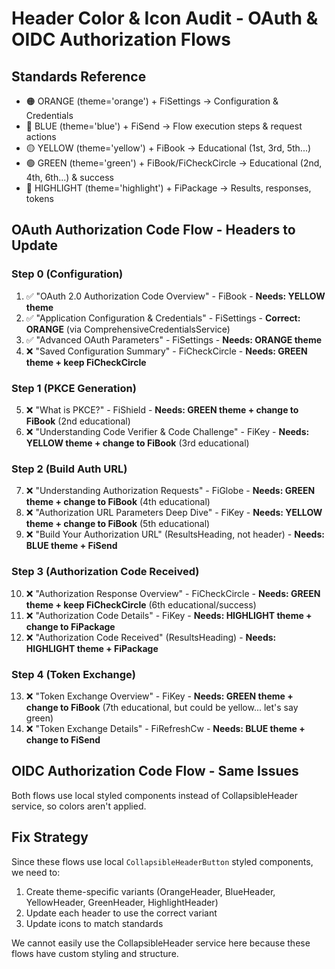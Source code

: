 # Header Color & Icon Audit - OAuth & OIDC Authorization Flows

## Standards Reference
- 🟠 ORANGE (theme='orange') + FiSettings → Configuration & Credentials
- 🔵 BLUE (theme='blue') + FiSend → Flow execution steps & request actions
- 🟡 YELLOW (theme='yellow') + FiBook → Educational (1st, 3rd, 5th...)
- 🟢 GREEN (theme='green') + FiBook/FiCheckCircle → Educational (2nd, 4th, 6th...) & success
- 💙 HIGHLIGHT (theme='highlight') + FiPackage → Results, responses, tokens

## OAuth Authorization Code Flow - Headers to Update

### Step 0 (Configuration)
1. ✅ "OAuth 2.0 Authorization Code Overview" - FiBook - **Needs: YELLOW theme**
2. ✅ "Application Configuration & Credentials" - FiSettings - **Correct: ORANGE** (via ComprehensiveCredentialsService)
3. ✅ "Advanced OAuth Parameters" - FiSettings - **Needs: ORANGE theme**
4. ❌ "Saved Configuration Summary" - FiCheckCircle - **Needs: GREEN theme + keep FiCheckCircle**

### Step 1 (PKCE Generation)
5. ❌ "What is PKCE?" - FiShield - **Needs: GREEN theme + change to FiBook** (2nd educational)
6. ❌ "Understanding Code Verifier & Code Challenge" - FiKey - **Needs: YELLOW theme + change to FiBook** (3rd educational)

### Step 2 (Build Auth URL)
7. ❌ "Understanding Authorization Requests" - FiGlobe - **Needs: GREEN theme + change to FiBook** (4th educational)
8. ❌ "Authorization URL Parameters Deep Dive" - FiKey - **Needs: YELLOW theme + change to FiBook** (5th educational)
9. ❌ "Build Your Authorization URL" (ResultsHeading, not header) - **Needs: BLUE theme + FiSend**

### Step 3 (Authorization Code Received)
10. ❌ "Authorization Response Overview" - FiCheckCircle - **Needs: GREEN theme + keep FiCheckCircle** (6th educational/success)
11. ❌ "Authorization Code Details" - FiKey - **Needs: HIGHLIGHT theme + change to FiPackage**
12. ❌ "Authorization Code Received" (ResultsHeading) - **Needs: HIGHLIGHT theme + FiPackage**

### Step 4 (Token Exchange)
13. ❌ "Token Exchange Overview" - FiKey - **Needs: GREEN theme + change to FiBook** (7th educational, but could be yellow... let's say green)
14. ❌ "Token Exchange Details" - FiRefreshCw - **Needs: BLUE theme + change to FiSend**

## OIDC Authorization Code Flow - Same Issues

Both flows use local styled components instead of CollapsibleHeader service, so colors aren't applied.

## Fix Strategy

Since these flows use local `CollapsibleHeaderButton` styled components, we need to:
1. Create theme-specific variants (OrangeHeader, BlueHeader, YellowHeader, GreenHeader, HighlightHeader)
2. Update each header to use the correct variant
3. Update icons to match standards

We cannot easily use the CollapsibleHeader service here because these flows have custom styling and structure.
